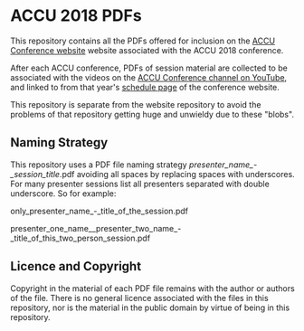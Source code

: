# ACCU 2018 PDFs

This repository contains all the PDFs offered for inclusion on the [ACCU Conference
website](https://conference.accu.org) website associated with the ACCU 2018 conference.

After each ACCU conference, PDFs of session material are collected to be associated with the videos on the
[ACCU Conference channel on YouTube](https://www.youtube.com/channel/UCJhay24LTpO1s4bIZxuIqKw/), and linked
to from that year's [schedule page](https://conference.accu.org/2018/schedule.html) of the conference website.

This repository is separate from the website repository to avoid the problems of that repository getting
huge and unwieldy due to these "blobs".

## Naming Strategy

This repository uses a PDF file naming strategy _presenter\_name\_-\_session\_title_.pdf avoiding all spaces by replacing
spaces with underscores. For many presenter sessions list all presenters separated with double
underscore. So for example:

only\_presenter\_name\_-\_title\_of\_the\_session.pdf

presenter\_one\_name\_\_presenter\_two\_name\_-\_title\_of\_this\_two\_person\_session.pdf

## Licence and Copyright

Copyright in the material of each PDF file remains with the author or authors of the file. There is no
general licence associated with the files in this repository, nor is the material in the public domain by
virtue of being in this repository.
